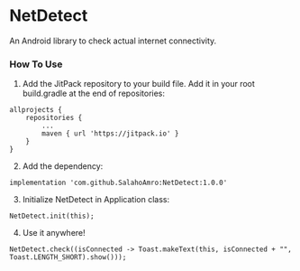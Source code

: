 # NetDetect
An Android library to check actual internet connectivity.

### How To Use

1. Add the JitPack repository to your build file. Add it in your root build.gradle at the end of repositories:
``` 
allprojects {
	repositories {
		...
		maven { url 'https://jitpack.io' }
	}
}
  ```
  
2. Add the dependency:
```
implementation 'com.github.SalahoAmro:NetDetect:1.0.0'
```

3. Initialize NetDetect in Application class:
```
NetDetect.init(this);
```

4. Use it anywhere!
```
NetDetect.check((isConnected -> Toast.makeText(this, isConnected + "", Toast.LENGTH_SHORT).show()));
```
